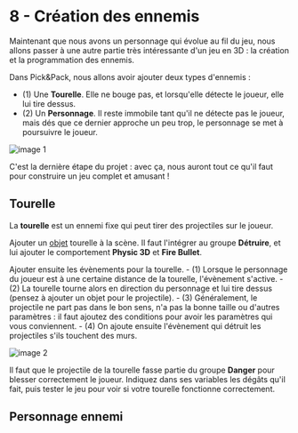 # 8 - Création des ennemis

Maintenant que nous avons un personnage qui évolue au fil du jeu, nous allons passer à une autre partie très intéressante d'un jeu en 3D : la création et la programmation des ennemis.

Dans Pick&Pack, nous allons avoir ajouter deux types d'ennemis : 
  - (1) Une **Tourelle**. Elle ne bouge pas, et lorsqu'elle détecte le joueur, elle lui tire dessus. 
  - (2) Un **Personnage**. Il reste immobile tant qu'il ne détecte pas le joueur, mais dés que ce dernier approche un peu trop, le personnage se met à poursuivre le joueur.

  ![image 1]() 

  C'est la dernière étape du projet : avec ça, nous auront tout ce qu'il faut pour construire un jeu complet et amusant ! 

  ## Tourelle 

  La **tourelle** est un ennemi fixe qui peut tirer des projectiles sur le joueur. 

  Ajouter un [objet](https://github.com/g404-code-gaming/GDevelop_Cour/blob/main/Objets.md) tourelle à la scène. Il faut l'intégrer au groupe **Détruire**, et lui ajouter le comportement **Physic 3D** et **Fire Bullet**.

  Ajouter ensuite les évènements pour la tourelle. 
    - (1) Lorsque le personnage du joueur est à une certaine distance de la tourelle, l'évènement s'active.
    - (2) La tourelle tourne alors en direction du personnage et lui tire dessus (pensez à ajouter un objet pour le projectile). 
    - (3) Généralement, le projectile ne part pas dans le bon sens, n'a pas la bonne taille ou d'autres paramètres : il faut ajoutez des conditions pour avoir les paramètres qui vous conviennent.
    - (4) On ajoute ensuite l'évènement qui détruit les projectiles s'ils touchent des murs. 

![image 2]() 

 Il faut que le projectile de la tourelle fasse partie du groupe **Danger** pour blesser correctement le joueur. Indiquez dans ses variables les dégâts qu'il fait, puis tester le jeu pour voir si votre tourelle fonctionne correctement.

 ## Personnage ennemi 

 
